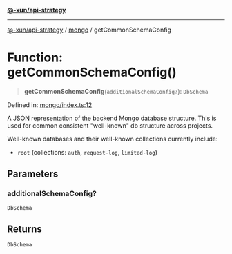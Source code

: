 [**@-xun/api-strategy**](../../README.md)

***

[@-xun/api-strategy](../../README.md) / [mongo](../README.md) / getCommonSchemaConfig

# Function: getCommonSchemaConfig()

> **getCommonSchemaConfig**(`additionalSchemaConfig?`): `DbSchema`

Defined in: [mongo/index.ts:12](https://github.com/Xunnamius/api-utils/blob/8d6e1a099d5192943800c743fb55cb84fe76c862/packages/api-strategy/src/mongo/index.ts#L12)

A JSON representation of the backend Mongo database structure. This is used
for common consistent "well-known" db structure across projects.

Well-known databases and their well-known collections currently include:
  - `root` (collections: `auth`, `request-log`, `limited-log`)

## Parameters

### additionalSchemaConfig?

`DbSchema`

## Returns

`DbSchema`
